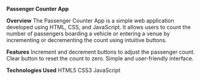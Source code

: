 **Passenger Counter App**

**Overview**
The Passenger Counter App is a simple web application developed using HTML, CSS, and JavaScript. It allows users to count the number of passengers boarding a vehicle or entering a venue by incrementing or decrementing the count using intuitive buttons.

**Features**
Increment and decrement buttons to adjust the passenger count.
Clear button to reset the count to zero.
Simple and user-friendly interface.

**Technologies Used**
HTML5
CSS3
JavaScript
